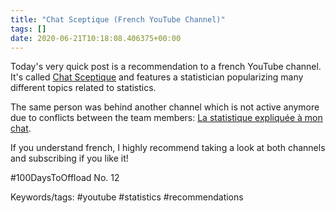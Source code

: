 ```yaml
---
title: "Chat Sceptique (French YouTube Channel)"
tags: []
date: 2020-06-21T10:18:08.406375+00:00
---
```

Today's very quick post is a recommendation to a french YouTube channel. It's called [Chat Sceptique](https://www.youtube.com/channel/UCOuIgj0CYCXCvjWywjDbauw) and features a statistician popularizing many different topics related to statistics.

The same person was behind another channel which is not active anymore due to conflicts between the team members: [La statistique expliquée à mon chat](https://www.youtube.com/channel/UCWty1tzwZW_ZNSp5GVGteaA).

If you understand french, I highly recommend taking a look at both channels and subscribing if you like it!

#100DaysToOffload No. 12

Keywords/tags:
#youtube #statistics #recommendations
